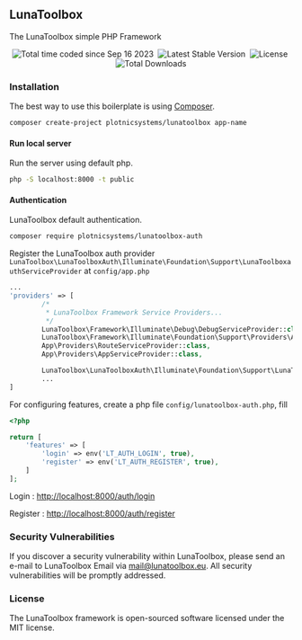 ## LunaToolbox

The LunaToolbox simple PHP Framework

<p align="center" style="text-decoration: none !important;">
<img src="https://wakatime.com/badge/user/99cd0cde-2b33-42da-9915-2d87d65aa19c.svg" onclick="window.location.href='';" alt="Total time coded since Sep 16 2023" />&nbsp;
<img src="https://img.shields.io/packagist/v/plotnicsystems/lunatoolbox" alt="Latest Stable Version">&nbsp;
<img src="https://img.shields.io/packagist/l/plotnicsystems/lunatoolbox" alt="License">&nbsp;
<img src="https://img.shields.io/packagist/dt/plotnicsystems/lunatoolbox" alt="Total Downloads">

</p>

### Installation
The best way to use this boilerplate is using [Composer](https://getcomposer.org/).

```bash
composer create-project plotnicsystems/lunatoolbox app-name
```
#### Run local server
Run the server using default php.
```bash
php -S localhost:8000 -t public
```

#### Authentication
LunaToolbox default authentication.
```bash
composer require plotnicsystems/lunatoolbox-auth
```
Register the LunaToolbox auth provider
```LunaToolbox\LunaToolboxAuth\Illuminate\Foundation\Support\LunaToolboxauthServiceProvider``` at ```config/app.php```
```php
...
'providers' => [
        /*
         * LunaToolbox Framework Service Providers...
         */
        LunaToolbox\Framework\Illuminate\Debug\DebugServiceProvider::class,
        LunaToolbox\Framework\Illuminate\Foundation\Support\Providers\AuthServiceProvider::class,
        App\Providers\RouteServiceProvider::class,
        App\Providers\AppServiceProvider::class,

        LunaToolbox\LunaToolboxAuth\Illuminate\Foundation\Support\LunaToolboxauthServiceProvider::class,
        ...
]
```
For configuring features, create a php file ```config/lunatoolbox-auth.php```, fill
```php
<?php

return [
    'features' => [
        'login' => env('LT_AUTH_LOGIN', true),
        'register' => env('LT_AUTH_REGISTER', true),
    ]
];
```
Login : [http://localhost:8000/auth/login](http://localhost:8000/auth/login)

Register : [http://localhost:8000/auth/register](http://localhost:8000/auth/register)



### Security Vulnerabilities
If you discover a security vulnerability within LunaToolbox, please send an e-mail to LunaToolbox Email via [mail@lunatoolbox.eu](mailto:mail@lunatoolbox.eu). All security vulnerabilities will be promptly addressed.


### License
The LunaToolbox framework is open-sourced software licensed under the MIT license.
